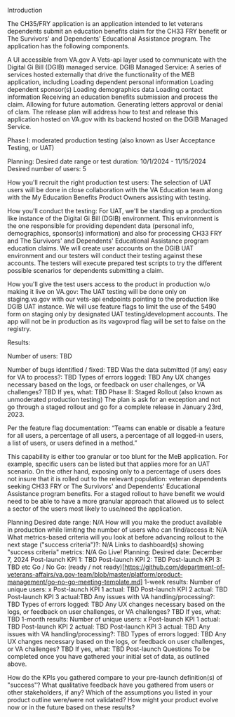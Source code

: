 Introduction

The CH35/FRY application is an application intended to let veterans dependents submit an education benefits claim for the CH33 FRY benefit or The Survivors' and Dependents' Educational Assistance program.
The application has the following components.

A UI accessible from VA.gov
A Vets-api layer used to communicate with the Digital Gi Bill (DGIB) managed service.
DGIB Managed Service: A series of services hosted externally that drive the functionality of the MEB application, including
Loading dependent personal information
Loading dependent sponsor(s)
Loading demographics data
Loading contact information
Receiving an education benefits submission and process the claim.  Allowing for future automation.
Generating letters approval or denial of clam.
The release plan will address how to test and release this application hosted on VA.gov with its backend hosted on the DGIB Managed Service.

Phase I: moderated production testing (also known as User Acceptance Testing, or UAT)

Planning:
Desired date range or test duration: 10/1/2024 - 11/15/2024
Desired number of users: 5

How you'll recruit the right production test users: The selection of UAT users will be done in close collaboration with the VA Education team along with the My Education Benefits Product Owners assisting with testing.

How you'll conduct the testing: For UAT, we'll be standing up a production like instance of the Digital Gi Bill (DGIB) environment. This environment is the one responsible for providing dependent data (personal info, demographics, sponsor(s) information) and also for processing CH33 FRY and The Survivors' and Dependents' Educational Assistance program education claims. We will create user accounts on the DGIB UAT environment and our testers will conduct their testing against these accounts. The testers will execute prepared test scripts to try the different possible scenarios for dependents submitting a claim.

How you'll give the test users access to the product in production w/o making it live on VA.gov: The UAT testing will be done only on staging.va.gov with our vets-api endpoints pointing to the production like DGIB UAT instance. We will use feature flags to limit the use of the 5490 form on staging only by designated UAT testing/development accounts. The app will not be in production as its vagovprod flag will be set to false on the registry.

Results:

Number of users: TBD

Number of bugs identified / fixed: TBD
Was the data submitted (if any) easy for VA to process?: TBD
Types of errors logged: TBD
Any UX changes necessary based on the logs, or feedback on user challenges, or VA challenges? TBD
If yes, what: TBD
Phase II: Staged Rollout (also known as unmoderated production testing)
The plan is ask for an exception and not go through a staged rollout and go for a complete release in January 23rd, 2023.

Per the feature flag documentation: “Teams can enable or disable a feature for all users, a percentage of all users, a percentage of all logged-in users, a list of users, or users defined in a method.”

This capability is either too granular or too blunt for the MeB application. For example, specific users can be listed but that applies more for an UAT scenario. On the other hand, exposing only to a percentage of users does not insure that it is rolled out to the relevant population: veteran dependents seeking CH33 FRY or The Survivors' and Dependents' Educational Assistance program benefits. For a staged rollout to have benefit we would need to be able to have a more granular approach that allowed us to select a sector of the users most likely to use/need the application.

Planning
Desired date range: N/A
How will you make the product available in production while limiting the number of users who can find/access it: N/A
What metrics-based criteria will you look at before advancing rollout to the next stage ("success criteria")?: N/A
Links to dashboard(s) showing "success criteria" metrics: N/A
Go Live!
Planning:
Desired date: December 7, 2024
Post-launch KPI 1: TBD
Post-launch KPI 2: TBD
Post-launch KPI 3: TBD
etc
Go / No Go: (ready / not ready)[https://github.com/department-of-veterans-affairs/va.gov-team/blob/master/platform/product-management/go-no-go-meeting-template.md]
1-week results:
Number of unique users: x
Post-launch KPI 1 actual: TBD
Post-launch KPI 2 actual: TBD
Post-launch KPI 3 actual:TBD
Any issues with VA handling/processing?: TBD
Types of errors logged: TBD
Any UX changes necessary based on the logs, or feedback on user challenges, or VA challenges? TBD
If yes, what: TBD
1-month results:
Number of unique users: x
Post-launch KPI 1 actual: TBD
Post-launch KPI 2 actual: TBD
Post-launch KPI 3 actual: TBD
Any issues with VA handling/processing?: TBD
Types of errors logged: TBD
Any UX changes necessary based on the logs, or feedback on user challenges, or VA challenges? TBD
If yes, what: TBD
Post-launch Questions
To be completed once you have gathered your initial set of data, as outlined above.

How do the KPIs you gathered compare to your pre-launch definition(s) of "success"?
What qualitative feedback have you gathered from users or other stakeholders, if any?
Which of the assumptions you listed in your product outline were/were not validated?
How might your product evolve now or in the future based on these results?

